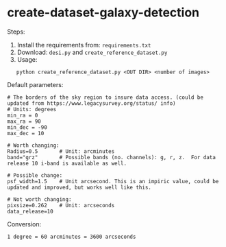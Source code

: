 # create-dataset-galaxy-detection

Steps:
1) Install the requirements from: ``` requirements.txt ```
2) Download: ```desi.py``` and ```create_reference_dataset.py```
3) Usage:
```
   python create_reference_dataset.py <OUT DIR> <number of images>
```

Default parameters:

    # The borders of the sky region to insure data access. (could be updated from https://www.legacysurvey.org/status/ info)
    # Units: degrees
    min_ra = 0
    max_ra = 90
    min_dec = -90
    max_dec = 10

    # Worth changing:
    Radius=0.5       # Unit: arcminutes
    band="grz"       # Possible bands (no. channels): g, r, z.  For data release 10 i-band is available as well.

    # Possible change:
    psf_width=1.5    # Unit arcsecond. This is an impiric value, could be updated and improved, but works well like this.

    # Not worth changing:
    pixsize=0.262    # Unit: arcseconds
    data_release=10


Conversion:

    1 degree = 60 arcminutes = 3600 arcseconds
